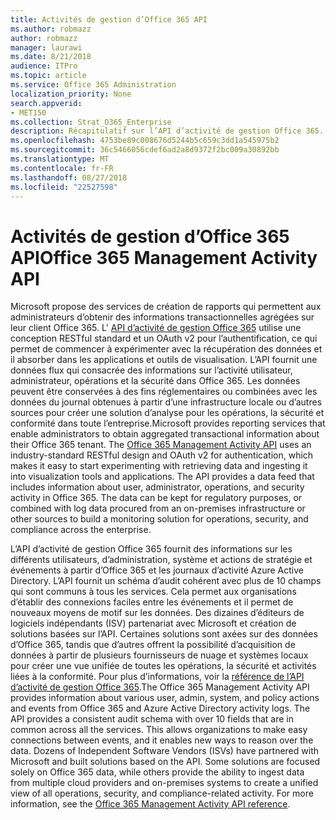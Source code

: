 ```yaml
---
title: Activités de gestion d’Office 365 API
ms.author: robmazz
author: robmazz
manager: laurawi
ms.date: 8/21/2018
audience: ITPro
ms.topic: article
ms.service: Office 365 Administration
localization_priority: None
search.appverid:
- MET150
ms.collection: Strat_O365_Enterprise
description: Récapitulatif sur l’API d’activité de gestion Office 365.
ms.openlocfilehash: 4753be89c008676d5244b5c659c3dd1a545975b2
ms.sourcegitcommit: 36c5466056cdef6ad2a8d9372f2bc009a30892bb
ms.translationtype: MT
ms.contentlocale: fr-FR
ms.lasthandoff: 08/27/2018
ms.locfileid: "22527598"
---
```

# <a name="office-365-management-activity-api"></a><span data-ttu-id="59010-103">Activités de gestion d’Office 365 API</span><span class="sxs-lookup"><span data-stu-id="59010-103">Office 365 Management Activity API</span></span>
<span data-ttu-id="59010-p101">Microsoft propose des services de création de rapports qui permettent aux administrateurs d’obtenir des informations transactionnelles agrégées sur leur client Office 365. L' [API d’activité de gestion Office 365](https://docs.microsoft.com/office/office-365-management-api/office-365-management-apis-overview) utilise une conception RESTful standard et un OAuth v2 pour l’authentification, ce qui permet de commencer à expérimenter avec la récupération des données et il absorber dans les applications et outils de visualisation. L’API fournit une données flux qui consacrée des informations sur l’activité utilisateur, administrateur, opérations et la sécurité dans Office 365. Les données peuvent être conservées à des fins réglementaires ou combinées avec les données du journal obtenues à partir d’une infrastructure locale ou d’autres sources pour créer une solution d’analyse pour les opérations, la sécurité et conformité dans toute l’entreprise.</span><span class="sxs-lookup"><span data-stu-id="59010-p101">Microsoft provides reporting services that enable administrators to obtain aggregated transactional information about their Office 365 tenant. The [Office 365 Management Activity API](https://docs.microsoft.com/office/office-365-management-api/office-365-management-apis-overview) uses an industry-standard RESTful design and OAuth v2 for authentication, which makes it easy to start experimenting with retrieving data and ingesting it into visualization tools and applications. The API provides a data feed that includes information about user, administrator, operations, and security activity in Office 365. The data can be kept for regulatory purposes, or combined with log data procured from an on-premises infrastructure or other sources to build a monitoring solution for operations, security, and compliance across the enterprise.</span></span>

<span data-ttu-id="59010-p102">L’API d’activité de gestion Office 365 fournit des informations sur les différents utilisateurs, d’administration, système et actions de stratégie et événements à partir d’Office 365 et les journaux d’activité Azure Active Directory. L’API fournit un schéma d’audit cohérent avec plus de 10 champs qui sont communs à tous les services. Cela permet aux organisations d’établir des connexions faciles entre les événements et il permet de nouveaux moyens de motif sur les données. Des dizaines d’éditeurs de logiciels indépendants (ISV) partenariat avec Microsoft et création de solutions basées sur l’API. Certaines solutions sont axées sur des données d’Office 365, tandis que d’autres offrent la possibilité d’acquisition de données à partir de plusieurs fournisseurs de nuage et systèmes locaux pour créer une vue unifiée de toutes les opérations, la sécurité et activités liées à la conformité. Pour plus d’informations, voir la [référence de l’API d’activité de gestion Office 365](https://docs.microsoft.com/office/office-365-management-api/office-365-management-activity-api-reference).</span><span class="sxs-lookup"><span data-stu-id="59010-p102">The Office 365 Management Activity API provides information about various user, admin, system, and policy actions and events from Office 365 and Azure Active Directory activity logs. The API provides a consistent audit schema with over 10 fields that are in common across all the services. This allows organizations to make easy connections between events, and it enables new ways to reason over the data. Dozens of Independent Software Vendors (ISVs) have partnered with Microsoft and built solutions based on the API. Some solutions are focused solely on Office 365 data, while others provide the ability to ingest data from multiple cloud providers and on-premises systems to create a unified view of all operations, security, and compliance-related activity. For more information, see the [Office 365 Management Activity API reference](https://docs.microsoft.com/office/office-365-management-api/office-365-management-activity-api-reference).</span></span>
